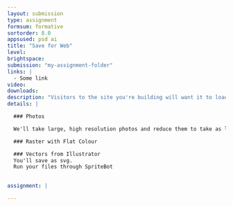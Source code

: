 ```yaml
---
layout: submission
type: assignment
formsum: formative
sortorder: 8.0
appsused: psd ai
title: "Save for Web"
level:
brightspace: 
submission: "my-assignment-folder"
links: |
  - Some link
video:
downloads:
description: "Visitors to the site you're building will want it to load as quickly as possible. We'll export various types of graphics so they're as small and colour-accurate as possible."
details: |

  ### Photos

  We'll take large, high resolution photos and reduce them to take as little disc space as possible.

  ### Raster with Flat Colour

  ### Vectors from Illustrator
  You'll save as svg.
  Run your files through SpriteBot
  

assignment: |

---
```

